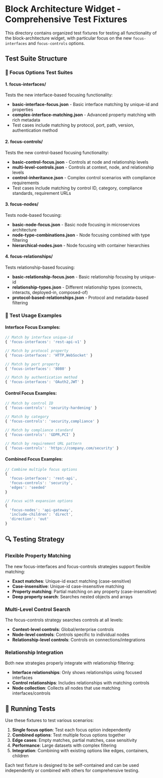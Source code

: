 # Block Architecture Widget - Comprehensive Test Fixtures

This directory contains organized test fixtures for testing all functionality of the block-architecture widget, with particular focus on the new `focus-interfaces` and `focus-controls` options.

## Test Suite Structure

### 🎯 Focus Options Test Suites

#### 1. focus-interfaces/
Tests the new interface-based focusing functionality:
- **basic-interface-focus.json** - Basic interface matching by unique-id and properties
- **complex-interface-matching.json** - Advanced property matching with rich metadata
- Test cases include matching by protocol, port, path, version, authentication method

#### 2. focus-controls/
Tests the new control-based focusing functionality:
- **basic-control-focus.json** - Controls at node and relationship levels
- **multi-level-controls.json** - Controls at context, node, and relationship levels
- **control-inheritance.json** - Complex control scenarios with compliance requirements
- Test cases include matching by control ID, category, compliance standards, requirement URLs

#### 3. focus-nodes/
Tests node-based focusing:
- **basic-node-focus.json** - Basic node focusing in microservices architecture
- **node-type-combinations.json** - Node focusing combined with type filtering
- **hierarchical-nodes.json** - Node focusing with container hierarchies

#### 4. focus-relationships/
Tests relationship-based focusing:
- **basic-relationship-focus.json** - Basic relationship focusing by unique-id
- **relationship-types.json** - Different relationship types (connects, interacts, deployed-in, composed-of)
- **protocol-based-relationships.json** - Protocol and metadata-based filtering

### 🧪 Test Usage Examples

#### Interface Focus Examples:
```javascript
// Match by interface unique-id
{ 'focus-interfaces': 'rest-api-v1' }

// Match by protocol property
{ 'focus-interfaces': 'HTTP,WebSocket' }

// Match by port property
{ 'focus-interfaces': '8080' }

// Match by authentication method
{ 'focus-interfaces': 'OAuth2,JWT' }
```

#### Control Focus Examples:
```javascript
// Match by control ID
{ 'focus-controls': 'security-hardening' }

// Match by category
{ 'focus-controls': 'security,compliance' }

// Match by compliance standard
{ 'focus-controls': 'GDPR,PCI' }

// Match by requirement URL pattern
{ 'focus-controls': 'https://company.com/security' }
```

#### Combined Focus Examples:
```javascript
// Combine multiple focus options
{ 
  'focus-interfaces': 'rest-api',
  'focus-controls': 'security',
  'edges': 'seeded'
}

// Focus with expansion options
{
  'focus-nodes': 'api-gateway',
  'include-children': 'direct',
  'direction': 'out'
}
```

## 🔍 Testing Strategy

### Flexible Property Matching
The new focus-interfaces and focus-controls strategies support flexible matching:
- **Exact matches**: Unique-id exact matching (case-sensitive)
- **Case-insensitive**: Unique-id case-insensitive matching  
- **Property matching**: Partial matching on any property (case-insensitive)
- **Deep property search**: Searches nested objects and arrays

### Multi-Level Control Search
The focus-controls strategy searches controls at all levels:
- **Context-level controls**: Global/enterprise controls
- **Node-level controls**: Controls specific to individual nodes
- **Relationship-level controls**: Controls on connections/integrations

### Relationship Integration
Both new strategies properly integrate with relationship filtering:
- **Interface relationships**: Only shows relationships using focused interfaces
- **Control relationships**: Includes relationships with matching controls
- **Node collection**: Collects all nodes that use matching interfaces/controls

## 🚀 Running Tests

Use these fixtures to test various scenarios:

1. **Single focus option**: Test each focus option independently
2. **Combined options**: Test multiple focus options together  
3. **Edge cases**: Empty matches, partial matches, case sensitivity
4. **Performance**: Large datasets with complex filtering
5. **Integration**: Combining with existing options like edges, containers, children

Each test fixture is designed to be self-contained and can be used independently or combined with others for comprehensive testing.
